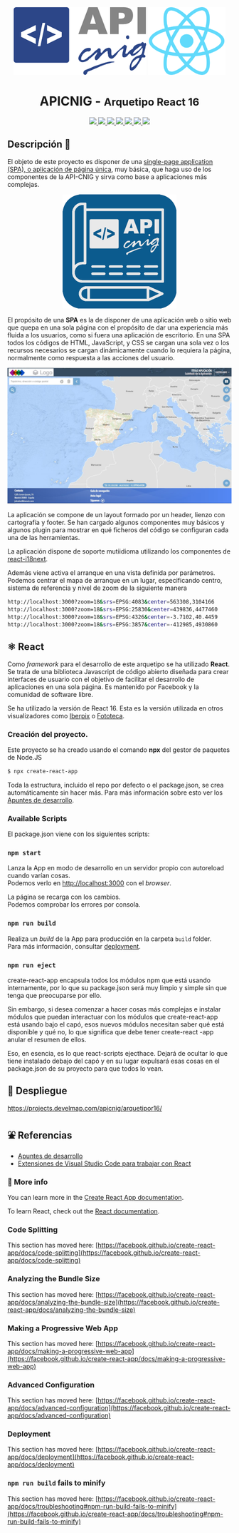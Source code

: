 <p align="center">
  <img src="assets/img/logo-APICNIG.png" height="152" />
  <img src="assets/img/logo-React.png" height="152" />
</p>
<h1 align="center"><strong>APICNIG</strong> - <small>Arquetipo React 16</small></h1>

<p align="center">
  <a title="GNU GPL v3" href="LICENSE.md">
    <img src="https://img.shields.io/badge/License-GPLv3-blue.svg">
  </a>
  <a title="Node version" href="#">
    <img src="https://img.shields.io/badge/node-v14.16-blue">
  </a>  
  <a title="NPM version" href="#">
    <img src="https://img.shields.io/badge/npm-v6.14-blue">
  </a>
  <a title="Language" href="https://www.w3schools.com/html/" target="_blank">
    <img src="https://img.shields.io/static/v1?label=Lang&message=HTML&color=maroon">
  </a>  
  <a title="Language" href="https://www.w3schools.com/js/" target="_blank">
    <img src="https://img.shields.io/static/v1?label=Lang&message=Javascript&color=maroon">
  </a>
  <a title="Language" href="https://www.w3schools.com/css/" target="_blank">
    <img src="https://img.shields.io/static/v1?label=Lang&message=CSS3&color=maroon">
  </a> 
  <a title="Library" href="https://componentes.cnig.es/api-core/test.html" target="_blank">
    <img src="https://img.shields.io/static/v1?label=Lib&message=APICNIG&color=khaki">
  </a>   
</p>

## Descripción 👷

El objeto de este proyecto es disponer de una [single-page application (SPA), o aplicación de página única](https://es.wikipedia.org/wiki/Single-page_application), muy básica, que haga uso de los componentes de la API-CNIG y sirva como base a aplicaciones más complejas.

<p align="center">
  <img src="assets/img/favicon-Arquetipo_512.png" height="256" />
</p>


El propósito de una **SPA** es la de disponer de una aplicación web o sitio web que quepa en una sola página con el propósito de dar una experiencia más fluida a los usuarios, como si fuera una aplicación de escritorio. En una SPA todos los códigos de HTML, JavaScript, y CSS se cargan una sola vez o los recursos necesarios se cargan dinámicamente cuando lo requiera la página, normalmente como respuesta a las acciones del usuario.

![](assets/img/mapa-ejemplo.jpg)

La aplicación se compone de un layout formado por un header, lienzo con cartografía y footer. Se han cargado algunos componentes muy básicos y algunos plugin para mostrar en qué ficheros del código se configuran cada una de las herramientas.

La aplicación dispone de soporte mutiidioma  utilizando los componentes de [react-i18next](https://react.i18next.com/).

Además viene activa el arranque en una vista definida por parámetros. Podemos centrar el mapa de arranque en un lugar, especificando centro, sistema de referencia y nivel de zoom de la siguiente manera

```bash
http://localhost:3000?zoom=18&srs=EPSG:4083&center=563308,3104166
http://localhost:3000?zoom=18&srs=EPSG:25830&center=439836,4477460
http://localhost:3000?zoom=18&srs=EPSG:4326&center=-3.7102,40.4459
http://localhost:3000?zoom=18&srs=EPSG:3857&center=-412985,4930860
```


## ⚛️ React

Como *framework* para el desarrollo de este arquetipo se ha utilizado **React**. Se trata de una biblioteca Javascript de código abierto diseñada para crear interfaces de usuario con el objetivo de facilitar el desarrollo de aplicaciones en una sola página. Es mantenido por Facebook y la comunidad de software libre.

Se ha utilizado la versión de React 16. Esta es la versión utilizada en otros visualizadores como [Iberpix](https://www.ign.es/iberpix/visor/) o [Fototeca](https://fototeca.cnig.es/fototeca/).

### Creación del proyecto.

Este proyecto se ha creado usando el comando **npx** del gestor de paquetes de Node.JS

```bash
$ npx create-react-app
```

Toda la estructura, incluido el repo por defecto o el package.json, se crea automáticamente sin hacer más. Para más información sobre esto ver los [Apuntes de desarrollo](develnotes.md).


### Available Scripts

El package.json viene con los siguientes scripts:

### `npm start`

Lanza la App en modo de desarrollo en un servidor propio con autoreload cuando varían cosas.\
Podemos verlo en [http://localhost:3000](http://localhost:3000) con el *browser*.

La página se recarga con los cambios.\
Podemos comprobar los errores por consola.

### `npm run build`

Realiza un *build* de la App para producción en la carpeta `build` folder.\
Para más información, consultar [deployment](https://facebook.github.io/create-react-app/docs/deployment).

### `npm run eject`

create-react-app encapsula todos los módulos npm que está usando internamente, por lo que su package.json será muy limpio y simple sin que tenga que preocuparse por ello.

Sin embargo, si desea comenzar a hacer cosas más complejas e instalar módulos que puedan interactuar con los módulos que create-react-app está usando bajo el capó, esos nuevos módulos necesitan saber qué está disponible y qué no, lo que significa que debe tener create-react -app anular el resumen de ellos.

Eso, en esencia, es lo que react-scripts ejecthace. Dejará de ocultar lo que tiene instalado debajo del capó y en su lugar expulsará esas cosas en el package.json de su proyecto para que todos lo vean.

## 🚀 Despliegue

https://projects.develmap.com/apicnig/arquetipor16/

## ⛲️ Referencias

* [Apuntes de desarrollo](develnotes.md)
* [Extensiones de Visual Studio Code para trabajar con React](https://code.visualstudio.com/docs/nodejs/reactjs-tutorial)

### 🔸 More info

You can learn more in the [Create React App documentation](https://facebook.github.io/create-react-app/docs/getting-started).

To learn React, check out the [React documentation](https://reactjs.org/).

### Code Splitting

This section has moved here: [https://facebook.github.io/create-react-app/docs/code-splitting](https://facebook.github.io/create-react-app/docs/code-splitting)

### Analyzing the Bundle Size

This section has moved here: [https://facebook.github.io/create-react-app/docs/analyzing-the-bundle-size](https://facebook.github.io/create-react-app/docs/analyzing-the-bundle-size)

### Making a Progressive Web App

This section has moved here: [https://facebook.github.io/create-react-app/docs/making-a-progressive-web-app](https://facebook.github.io/create-react-app/docs/making-a-progressive-web-app)

### Advanced Configuration

This section has moved here: [https://facebook.github.io/create-react-app/docs/advanced-configuration](https://facebook.github.io/create-react-app/docs/advanced-configuration)

### Deployment

This section has moved here: [https://facebook.github.io/create-react-app/docs/deployment](https://facebook.github.io/create-react-app/docs/deployment)

### `npm run build` fails to minify

This section has moved here: [https://facebook.github.io/create-react-app/docs/troubleshooting#npm-run-build-fails-to-minify](https://facebook.github.io/create-react-app/docs/troubleshooting#npm-run-build-fails-to-minify)
